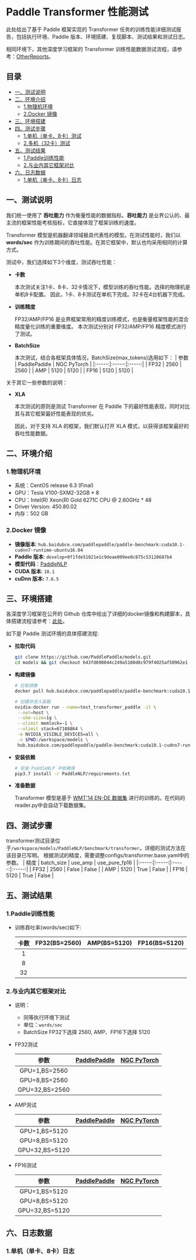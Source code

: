 <!-- omit in toc -->
# Paddle Transformer 性能测试

此处给出了基于 Paddle 框架实现的 Transformer 任务的训练性能详细测试报告，包括执行环境、Paddle 版本、环境搭建、复现脚本、测试结果和测试日志。

相同环境下，其他深度学习框架的 Transformer 训练性能数据测试流程，请参考：[OtherReports](./OtherReports)。

<!-- omit in toc -->
## 目录
- [一、测试说明](#一测试说明)
- [二、环境介绍](#二环境介绍)
  - [1.物理机环境](#1物理机环境)
  - [2.Docker 镜像](#2docker-镜像)
- [三、环境搭建](#三环境搭建)
- [四、测试步骤](#四测试步骤)
  - [1.单机（单卡、8卡）测试](#1单机单卡8卡测试)
  - [2.多机（32卡）测试](#2多机32卡测试)
- [五、测试结果](#五测试结果)
  - [1.Paddle训练性能](#1paddle训练性能)
  - [2.与业内其它框架对比](#2与业内其它框架对比)
- [六、日志数据](#六日志数据)
  - [1.单机（单卡、8卡）日志](#1单机单卡8卡日志)



## 一、测试说明

我们统一使用了 **吞吐能力** 作为衡量性能的数据指标。**吞吐能力** 是业界公认的、最主流的框架性能考核指标，它直接体现了框架训练的速度。

Transformer 模型是机器翻译领域极具代表性的模型。在测试性能时，我们以 **words/sec** 作为训练期间的吞吐性能。在其它框架中，默认也均采用相同的计算方式。

测试中，我们选择如下3个维度，测试吞吐性能：

- **卡数**

   本次测试关注1卡、8卡、32卡情况下，模型训练的吞吐性能。选择的物理机是单机8卡配置。
   因此，1卡、8卡测试在单机下完成。32卡在4台机器下完成。

- **训练精度**

   FP32/AMP/FP16 是业界框架常用的精度训练模式，也是衡量框架性能的混合精度量化训练的重要维度。
   本次测试分别对 FP32/AMP/FP16 精度模式进行了测试。


- **BatchSize**

   本次测试，结合各框架具体情况，BatchSize(max_tokens)选用如下：
   | 参数 | PaddlePaddle | NGC PyTorch |
   |:-----:|:-----:|:-----:|
   | FP32 | 2560 | 2560 |
   | AMP | 5120 | 5120 |
   | FP16 | 5120 | 5120 |

  
关于其它一些参数的说明：

- **XLA**

   本次测试的原则是测试 Transformer 在 Paddle 下的最好性能表现，同时对比其与其它框架最好性能表现的优劣。

   因此，对于支持 XLA 的框架，我们默认打开 XLA 模式，以获得该框架最好的吞吐性能数据。

## 二、环境介绍
### 1.物理机环境

  - 系统：CentOS release 6.3 (Final)
  - GPU：Tesla V100-SXM2-32GB * 8
  - CPU：Intel(R) Xeon(R) Gold 6271C CPU @ 2.60GHz * 48
  - Driver Version: 450.80.02
  - 内存：502 GB

### 2.Docker 镜像

- **镜像版本**: `hub.baidubce.com/paddlepaddle/paddle-benchmark:cuda10.1-cudnn7-runtime-ubuntu16.04`
- **Paddle 版本**: `develop+0f1fde51021e1c9deae099ee0c875c53128687b4`
- **模型代码**：[PaddleNLP](https://github.com/PaddlePaddle/PaddleNLP/tree/develop)
- **CUDA 版本**: `10.1`
- **cuDnn 版本:** `7.6.5`


## 三、环境搭建

各深度学习框架在公开的 Github 仓库中给出了详细的docker镜像和构建脚本，具体搭建流程请参考：[此处](./OtherReports)。

如下是 Paddle 测试环境的具体搭建流程:

- **拉取代码**
  ```bash
  git clone https://github.com/PaddlePaddle/models.git
  cd models && git checkout 643fd690044c249a5108d8c979f4025af50962e1
  ```


- **构建镜像**

   ```bash
   # 拉取镜像
   docker pull hub.baidubce.com/paddlepaddle/paddle-benchmark:cuda10.1-cudnn7-runtime-ubuntu16.04

   # 创建并进入容器
   nvidia-docker run --name=test_transformer_paddle -it \
    --net=host \
    --shm-size=1g \
    --ulimit memlock=-1 \
    --ulimit stack=67108864 \
    -e NVIDIA_VISIBLE_DEVICES=all \
    -v $PWD:/workspace/models \
    hub.baidubce.com/paddlepaddle/paddle-benchmark:cuda10.1-cudnn7-runtime-ubuntu16.04 /bin/bash
   ```

- **安装依赖**
   ```bash
   # 安装 PaddleNLP 中依赖库
   pip3.7 install -r PaddleNLP/requirements.txt
   ```

- **准备数据**

   Transformer 模型是基于 [WMT'14 EN-DE 数据集](https://dumps.wikimedia.org/) 进行的训练的。在代码的reader.py中会自动下载数据集。

## 四、测试步骤

transformer测试目录位于`/workspace/models/PaddleNLP/benchmark/transformer`。详细的测试方法在该目录已写明。
根据测试的精度，需要调整configs/transformer.base.yaml中的参数。
| 精度 | batch_size | use_amp | use_pure_fp16 |
|:-----:|:-----:|:-----:|:-----:|
| FP32 | 2560 | False | False |
| AMP | 5120 | True | False |
| FP16 | 5120 | True | False |


## 五、测试结果

### 1.Paddle训练性能

- 训练吞吐率(words/sec)如下:

   |卡数 | FP32(BS=2560) | AMP(BS=5120) | FP16(BS=5120) |
   |:-----:|:-----:|:-----:|:-----:|
   |1 | |  |  |
   |8 |  |  |  |
   |32 |  |  |  |

### 2.与业内其它框架对比

- 说明：
  - 同等执行环境下测试
  - 单位：`words/sec`
  - BatchSize FP32下选择 2560, AMP、FP16下选择 5120


- FP32测试

  | 参数 | [PaddlePaddle](./Transformer) | [NGC PyTorch](./Transformer/OtherReports/PyTorch) |
  |:-----:|:-----:|:-----:|
  | GPU=1,BS=2560 |  |  |
  | GPU=8,BS=2560 |  |  |
  | GPU=32,BS=2560 |  |  |


- AMP测试

  | 参数 | [PaddlePaddle](./Transformer) | [NGC PyTorch](./Transformer/OtherReports/PyTorch) |
  |:-----:|:-----:|:-----:|
  | GPU=1,BS=5120 |  |  |
  | GPU=8,BS=5120 |  |  |
  | GPU=32,BS=5120 |  |  |


- FP16测试

  | 参数 | [PaddlePaddle](./Transformer) | [NGC PyTorch](./Transformer/OtherReports/PyTorch) |
  |:-----:|:-----:|:-----:|
  | GPU=1,BS=5120 |  |  |
  | GPU=8,BS=5120 |  |  |
  | GPU=32,BS=5120 |  |  |


## 六、日志数据
### 1.单机（单卡、8卡）日志
